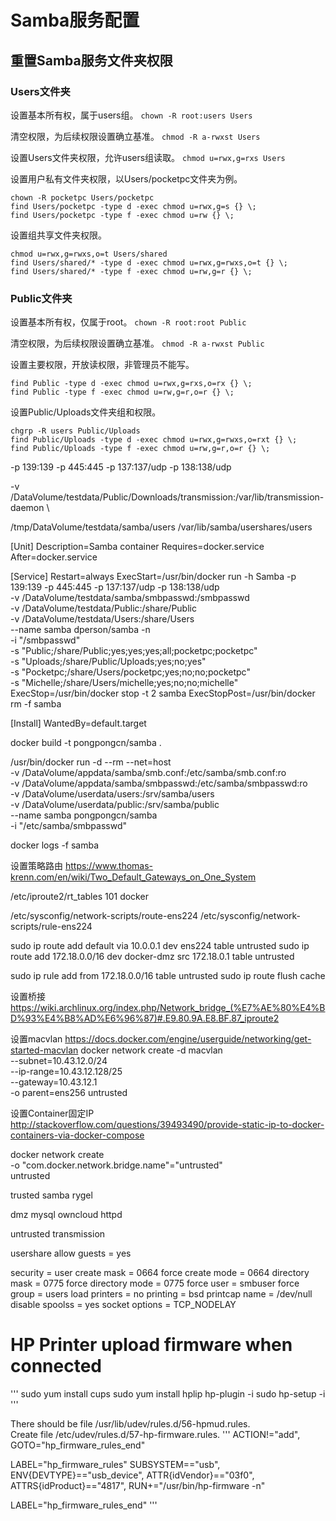 Samba服务配置
====================

重置Samba服务文件夹权限
--------------------

### Users文件夹

设置基本所有权，属于users组。
`chown -R root:users Users`

清空权限，为后续权限设置确立基准。
`chmod -R a-rwxst Users`

设置Users文件夹权限，允许users组读取。
`chmod u=rwx,g=rxs Users`

设置用户私有文件夹权限，以Users/pocketpc文件夹为例。
```
chown -R pocketpc Users/pocketpc
find Users/pocketpc -type d -exec chmod u=rwx,g=s {} \;
find Users/pocketpc -type f -exec chmod u=rw {} \;
```

设置组共享文件夹权限。
```
chmod u=rwx,g=rwxs,o=t Users/shared
find Users/shared/* -type d -exec chmod u=rwx,g=rwxs,o=t {} \;
find Users/shared/* -type f -exec chmod u=rw,g=r {} \;
```

### Public文件夹

设置基本所有权，仅属于root。
`chown -R root:root Public`

清空权限，为后续权限设置确立基准。
`chmod -R a-rwxst Public`

设置主要权限，开放读权限，非管理员不能写。
```
find Public -type d -exec chmod u=rwx,g=rxs,o=rx {} \;
find Public -type f -exec chmod u=rw,g=r,o=r {} \;
```

设置Public/Uploads文件夹组和权限。
```
chgrp -R users Public/Uploads
find Public/Uploads -type d -exec chmod u=rwx,g=rwxs,o=rxt {} \;
find Public/Uploads -type f -exec chmod u=rw,g=r,o=r {} \;
```

-p 139:139 -p 445:445 -p 137:137/udp -p 138:138/udp

-v /DataVolume/testdata/Public/Downloads/transmission:/var/lib/transmission-daemon \


/tmp/DataVolume/testdata/samba/users
/var/lib/samba/usershares/users

[Unit]
Description=Samba container
Requires=docker.service
After=docker.service

[Service]
Restart=always
ExecStart=/usr/bin/docker run -h Samba -p 139:139 -p 445:445 -p 137:137/udp -p 138:138/udp \
        -v /DataVolume/testdata/samba/smbpasswd:/smbpasswd \
        -v /DataVolume/testdata/Public:/share/Public \
        -v /DataVolume/testdata/Users:/share/Users \
        --name samba dperson/samba -n \
        -i "/smbpasswd" \
        -s "Public;/share/Public;yes;yes;yes;all;pocketpc;pocketpc" \
        -s "Uploads;/share/Public/Uploads;yes;no;yes" \
        -s "Pocketpc;/share/Users/pocketpc;yes;no;no;pocketpc" \
        -s "Michelle;/share/Users/michelle;yes;no;no;michelle"
ExecStop=/usr/bin/docker stop -t 2 samba
ExecStopPost=/usr/bin/docker rm -f samba

[Install]
WantedBy=default.target

		
docker build -t pongpongcn/samba .

/usr/bin/docker run -d --rm --net=host \
        -v /DataVolume/appdata/samba/smb.conf:/etc/samba/smb.conf:ro \
        -v /DataVolume/appdata/samba/smbpasswd:/etc/samba/smbpasswd:ro \
        -v /DataVolume/userdata/users:/srv/samba/users \
        -v /DataVolume/userdata/public:/srv/samba/public \
        --name samba pongpongcn/samba \
        -i "/etc/samba/smbpasswd"

docker logs -f samba





设置策略路由
https://www.thomas-krenn.com/en/wiki/Two_Default_Gateways_on_One_System

/etc/iproute2/rt_tables
101     docker

/etc/sysconfig/network-scripts/route-ens224
/etc/sysconfig/network-scripts/rule-ens224

sudo ip route add default via 10.0.0.1 dev ens224 table untrusted
sudo ip route add 172.18.0.0/16 dev docker-dmz src 172.18.0.1 table untrusted

sudo ip rule add from 172.18.0.0/16 table untrusted
sudo ip route flush cache

设置桥接
https://wiki.archlinux.org/index.php/Network_bridge_(%E7%AE%80%E4%BD%93%E4%B8%AD%E6%96%87)#.E9.80.9A.E8.BF.87_iproute2

设置macvlan
https://docs.docker.com/engine/userguide/networking/get-started-macvlan
docker network create -d macvlan \
    --subnet=10.43.12.0/24 \
    --ip-range=10.43.12.128/25 \
    --gateway=10.43.12.1  \
    -o parent=ens256 untrusted

设置Container固定IP
http://stackoverflow.com/questions/39493490/provide-static-ip-to-docker-containers-via-docker-compose


docker network create \
-o "com.docker.network.bridge.name"="untrusted" \
untrusted


trusted
samba
rygel

dmz
mysql
owncloud
httpd

untrusted
transmission


   usershare allow guests = yes

   security = user
   create mask = 0664
   force create mode = 0664
   directory mask = 0775
   force directory mode = 0775
   force user = smbuser
   force group = users
   load printers = no
   printing = bsd
   printcap name = /dev/null
   disable spoolss = yes
   socket options = TCP_NODELAY
   
HP Printer upload firmware when connected
====================
'''
sudo yum install cups
sudo yum install hplip
hp-plugin -i
sudo hp-setup -i
'''

There should be file /usr/lib/udev/rules.d/56-hpmud.rules.  
Create file /etc/udev/rules.d/57-hp-firmware.rules.
'''
ACTION!="add", GOTO="hp_firmware_rules_end"

LABEL="hp_firmware_rules"
SUBSYSTEM=="usb", ENV{DEVTYPE}=="usb_device", ATTR{idVendor}=="03f0", ATTRS{idProduct}=="4817", RUN+="/usr/bin/hp-firmware -n"

LABEL="hp_firmware_rules_end"
'''
